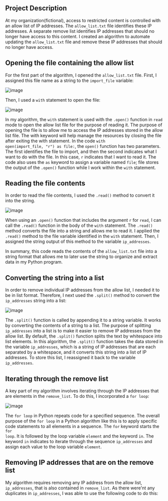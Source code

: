 ## Project Description
At my organization(fictional), access to restricted content is controlled with an allow list of IP addresses. The <code>allow_list.txt</code> file identifies these IP addresses. A separate remove list identifies IP addresses that should no longer have access to this content. I created an algorithm to automate updating the <code>allow_list.txt</code> file and remove these IP addresses that should no longer have access. 

## Opening the file containing the allow list
For the first part of the algorithm, I opened the <code>allow_list.txt</code> file. First, I assigned this file name as a string to the <code>import_file</code> variable:

![image](https://github.com/mikeal-12/File-handling-using-Python-algorithms/assets/72464155/472bd233-8e7c-4115-96e4-e9f3b961e870)

Then, I used a <code>with</code> statement to open the file:

![image](https://github.com/mikeal-12/File-handling-using-Python-algorithms/assets/72464155/8a1e2151-d86a-407a-8db6-94ec10b2bb0f)

In my algorithm, the <code>with</code> statement is used with the <code>.open()</code> function in <code>read</code> mode to open the allow list file for the purpose of reading it. The purpose of opening the file is to allow me to access the IP addresses stored in the allow list file. The with keyword will help manage the resources by closing the file after exiting the with statement. In the code <code>with open(import_file, "r") as file:</code>, the <code>open()</code> function has two parameters. The first identifies the file to import, and then the second indicates what I want to do with the file. In this case, <code>r</code> indicates that I want to read it. The code also uses the <code>as</code> keyword to assign a variable named <code>file</code>; file stores the output of the <code>.open()</code> function while I work within the <code>with</code> statement.

## Reading the file contents
In order to read the file contents, I used the <code>.read()</code> method to convert it into the string.

![image](https://github.com/mikeal-12/File-handling-using-Python-algorithms/assets/72464155/c5f14d56-de60-4148-a01d-2245b2dee366)

When using an <code>.open()</code> function that includes the argument <code>r</code> for <code>read</code>, I can call the <code>.read()</code> function in the body of the <code>with</code> statement. The <code>.read()</code> method converts the file into a string and allows me to read it. I applied the <code>.read()</code> method to the file variable identified in the <code>with</code> statement. Then, I assigned the string output of this method to the variable <code>ip_addresses</code>. 

In summary, this code reads the contents of the <code>allow_list.txt</code> file into a string format that allows me to later use the string to organize and extract data in my Python program.

## Converting the string into a list
In order to remove individual IP addresses from the allow list, I needed it to be in list format. Therefore, I next used the <code>.split()</code> method to convert the <code>ip_addresses</code> string into a list:

![image](https://github.com/mikeal-12/File-handling-using-Python-algorithms/assets/72464155/df69f99c-d06c-434d-b50c-dc5ce5beeff0)

The <code>.split()</code> function is called by appending it to a string variable. It works by converting the contents of a string to a list. The purpose of splitting <code>ip_addresses</code> into a list is to make it easier to remove IP addresses from the allow list. By default, the <code>.split()</code> function splits the text by whitespace into list elements. In this algorithm, the <code>.split()</code> function takes the data stored in the variable <code>ip_addresses</code>, which is a string of IP addresses that are each separated by a whitespace, and it converts this string into a list of IP addresses. To store this list, I reassigned it back to the variable <code>ip_addresses</code>.

## Iterating through the remove list
A key part of my algorithm involves iterating through the IP addresses that are elements in the <code>remove_list</code>. To do this, I incorporated a <code>for loop</code>:

![image](https://github.com/mikeal-12/File-handling-using-Python-algorithms/assets/72464155/bfc2773b-df1c-47f8-8ab5-0ec9302d9cc7)

The <code>for loop</code> in Python repeats code for a specified sequence. The overall purpose of the <code>for loop</code> in a Python algorithm like this is to apply specific code statements to all elements in a sequence. The <code>for</code> keyword starts the <code>for loop</code>. It is followed by the loop variable <code>element</code> and the keyword <code>in</code>. The keyword <code>in</code> indicates to iterate through the sequence <code>ip_addresses</code> and assign each value to the loop variable <code>element</code>. 

## Removing IP addresses that are on the remove list
My algorithm requires removing any IP address from the allow list, <code>ip_addresses</code>, that is also contained in <code>remove_list</code>. As there were'nt any duplicates in <code>ip_addresses</code>, I was able to use the following code to do this:

